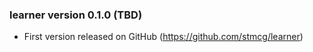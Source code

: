 ### learner version 0.1.0 (TBD)

* First version released on GitHub (https://github.com/stmcg/learner)
